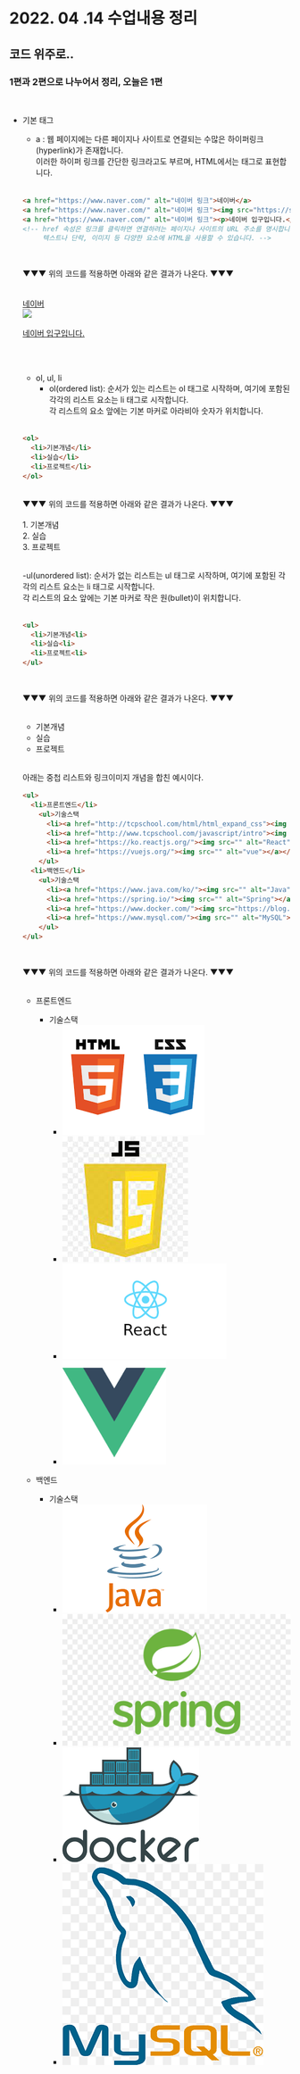 # 2022. 04 .14 수업내용 정리
## 코드 위주로..
### 1편과 2편으로 나누어서 정리, 오늘은 1편

<br>

+ 기본 태그 
  * a : 웹 페이지에는 다른 페이지나 사이트로 연결되는 수많은 하이퍼링크(hyperlink)가 존재합니다. <br>
    이러한 하이퍼 링크를 간단한 링크라고도 부르며, HTML에서는 <a>태그로 표현합니다. <br><br>
  ```html
  <a href="https://www.naver.com/" alt="네이버 링크">네이버</a> 
  <a href="https://www.naver.com/" alt="네이버 링크"><img src="https://ssl.pstatic.net/static/help/img/img_logo_naver_200X200.png"></a> 
  <a href="https://www.naver.com/" alt="네이버 링크"><p>네이버 입구입니다.</p></a> 
  <!-- href 속성은 링크를 클릭하면 연결하려는 페이지나 사이트의 URL 주소를 명시합니다. 
       텍스트나 단락, 이미지 등 다양한 요소에 HTML을 사용할 수 있습니다. -->
  ```
  <br>
  
  ▼▼▼ 위의 코드를 적용하면 아래와 같은 결과가 나온다. ▼▼▼ <br><br><br>
  <a href="https://www.naver.com/" alt="네이버 링크">네이버</a> <br> 
  <a href="https://www.naver.com/" alt="네이버 링크"><img src="https://ssl.pstatic.net/static/help/img/img_logo_naver_200X200.png"></a> 
  <a href="https://www.naver.com/" alt="네이버 링크"><p>네이버 입구입니다.</p></a> 
  
  <br><br>
  
  * ol, ul, li 
    - ol(ordered list): 순서가 있는 리스트는 ol 태그로 시작하며, 여기에 포함된 각각의 리스트 요소는 li 태그로 시작합니다. <br>
                        각 리스트의 요소 앞에는 기본 마커로 아라비아 숫자가 위치합니다. <br><br>
  ```html   
  <ol>
    <li>기본개념</li>
    <li>실습</li>
    <li>프로젝트</li>
  </ol>
  ```
  <br>
  ▼▼▼ 위의 코드를 적용하면 아래와 같은 결과가 나온다. ▼▼▼ <br><br>
    1. 기본개념 <br>
    2. 실습 <br>
    3. 프로젝트 <br><br>
  
    -ul(unordered list): 순서가 없는 리스트는 ul 태그로 시작하며, 여기에 포함된 각각의 리스트 요소는 li 태그로 시작합니다. <br>
                         각 리스트의 요소 앞에는 기본 마커로 작은 원(bullet)이 위치합니다. <br><br>
  ```html
  <ul>
    <li>기본개념<li>
    <li>실습<li>
    <li>프로젝트<li>
  </ul>
  ```
  <br>
  
  ▼▼▼ 위의 코드를 적용하면 아래와 같은 결과가 나온다. ▼▼▼ <br><br>
    - 기본개념 <br>
    - 실습 <br>
    - 프로젝트 <br><br>
  
  아래는 중첩 리스트와 링크이미지 개념을 합친 예시이다. <br>
  ```html
  <ul>
    <li>프론트엔드</li>
      <ul>기술스택
        <li><a href="http://tcpschool.com/html/html_expand_css"><img src=""alt="HTML/CSS"></a></li>
        <li><a href="http://www.tcpschool.com/javascript/intro"><img src="" alt="JavaScript"></a></li>
        <li><a href="https://ko.reactjs.org/"><img src="" alt="React"></a></li>
        <li><a href="https://vuejs.org/"><img src="" alt="vue"></a></li>
      </ul>
    <li>백엔드</li>
      <ul>기술스택
        <li><a href="https://www.java.com/ko/"><img src="" alt="Java"></a></li>
        <li><a href="https://spring.io/"><img src="" alt="Spring"></a></li>
        <li><a href="https://www.docker.com/"><img src="https://blog.kakaocdn.net/dn/mEd3C/btrd16tanmg/K3kGYMoDnyKKGWNDGHK2JK/img.png" alt="Docker"></a></li>
        <li><a href="https://www.mysql.com/"><img src="" alt="MySQL"></a></li>
      </ul>
  </ul>     
  ```
  <br>
  
  ▼▼▼ 위의 코드를 적용하면 아래와 같은 결과가 나온다. ▼▼▼ <br><br>
    + 프론트엔드 
      * 기술스택
        - ![html-css](../images/2022-04-16-second/html-css.png)
        - ![javascript](../images/2022-04-16-second/javascript.png)
        - ![react](../images/2022-04-16-second/react.png)
        - ![VUE](../images/2022-04-16-second/VUE.PNG)
    
    + 백엔드
      * 기술스택
        - ![java](../images/2022-04-16-second/java.png)
        - ![spring](../images/2022-04-16-second/spring.jpg)
        - ![docker](../images/2022-04-16-second/docker-16501231867039.png)
        -  ![MySQL](../images/2022-04-16-second/MySQL.png)

 
